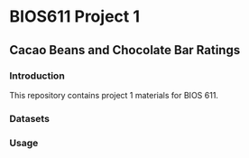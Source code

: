 # BIOS611 Project 1

## Cacao Beans and Chocolate Bar Ratings

### Introduction

This repository contains project 1 materials for BIOS 611. 

### Datasets

### Usage 
